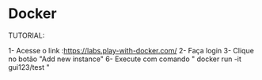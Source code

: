# Docker
TUTORIAL:

1- Acesse o link :https://labs.play-with-docker.com/
2- Faça login
3- Clique no botão "Add new instance"
6- Execute com comando " docker run -it gui123/test "